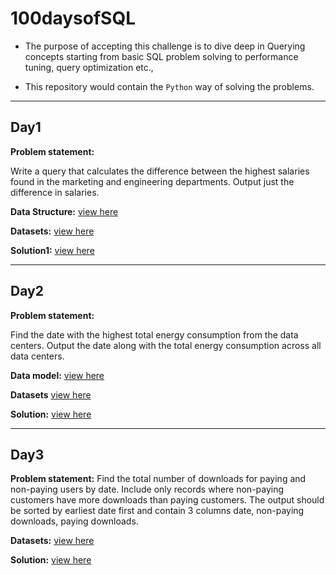 # 100daysofSQL

- The purpose of accepting this challenge is to dive deep in Querying concepts starting from basic SQL problem solving 
to performance tuning, query optimization etc.,

- This repository would contain the `Python` way of solving the problems.


---
## Day1

**Problem statement:**

Write a query that calculates the difference between the highest salaries found in the marketing and engineering departments. Output just the difference in salaries.

**Data Structure:**
[view here](https://github.com/NikhilGarakapati/100daysofSQL/blob/main/datasets/Day1/data_model.PNG)

**Datasets:**
[view here](https://github.com/NikhilGarakapati/100daysofSQL/tree/main/datasets/Day1)


**Solution1:** [view here](https://github.com/NikhilGarakapati/100daysofSQL/tree/main/sql/day1)


---
## Day2
**Problem statement:**

Find the date with the highest total energy consumption from the data centers. Output the date along with the total energy consumption across all data centers.

**Data model:** [view here](https://github.com/NikhilGarakapati/100daysofSQL/blob/main/datasets/Day2/data_model.PNG)

**Datasets** [view here](https://github.com/NikhilGarakapati/100daysofSQL/tree/main/datasets/Day2)

**Solution:** [view here](https://github.com/NikhilGarakapati/100daysofSQL/tree/main/sql/day2)

---
## Day3
**Problem statement:**
Find the total number of downloads for paying and non-paying users by date. Include only records where non-paying customers have more downloads than paying customers. The output should be sorted by earliest date first and contain 3 columns date, non-paying downloads, paying downloads.

**Datasets:** [view here]()

**Solution:** [view here]()